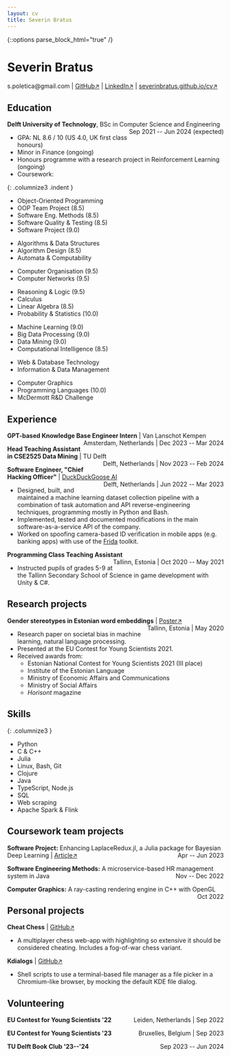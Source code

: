 ```yaml
---
layout: cv
title: Severin Bratus
---
```


{::options parse_block_html="true" /}

# Severin Bratus

<div id="contact">
<!-- <a href="mailto:s.poletica@gmail.com">s.poletica@gmail.com</a> -->
s.poletica@gmail.com
| <a href="https://github.com/severinbratus/">GitHub↗</a>
| <a href="https://www.linkedin.com/in/severin-bratus/">LinkedIn↗</a>
| <a href="https://severinbratus.github.io/cv/">severinbratus.github.io/cv↗</a>
</div>

## Education

__Delft University of Technology__, BSc in Computer Science and Engineering <span align="right" style="display: block; float: right" class="date">
  Sep 2021 -- Jun 2024 (expected)
</span>

- GPA: NL 8.6 / 10 (US 4.0, UK first class honours)
- Minor in Finance (ongoing)
- Honours programme with a research project in Reinforcement Learning (ongoing)
- Coursework:

{: .columnize3 .indent }
<!-- SWE -->
  - Object-Oriented Programming
  - OOP Team Project (8.5)
  - Software Eng. Methods (8.5)
  - Software Quality & Testing (8.5)
  - Software Project (9.0)
<!-- Algo -->
  - Algorithms & Data Structures
  - Algorithm Design (8.5)
  - Automata & Computability
<!-- Low-level -->
  - Computer Organisation (9.5)
  - Computer Networks (9.5)
<!-- Maths -->
  - Reasoning & Logic (9.5)
  - Calculus
  - Linear Algebra (8.5)
  - Probability & Statistics (10.0)
<!-- Data -->
  - Machine Learning (9.0)
  - Big Data Processing (9.0)
  - Data Mining (9.0)
  - Computational Intelligence (8.5)
<!-- DB -->
  - Web & Database Technology
  - Information & Data Management
<!-- Misc -->
  - Computer Graphics
  - Programming Languages (10.0)
  - McDermott R&D Challenge

## Experience

__GPT-based Knowledge Base Engineer Intern__ \| Van Lanschot Kempen <span align="right" style="display: block; float: right" class="date">
  Amsterdam, Netherlands | Dec 2023 -- Mar 2024
</span>

__Head Teaching Assistant in CSE2525 Data Mining__ \| TU Delft <span align="right" style="display: block; float: right" class="date">
  Delft, Netherlands | Nov 2023 -- Feb 2024
</span>

__Software Engineer, "Chief Hacking Officer"__ \| [DuckDuckGoose AI](duckduckgoose.ai) <span align="right" style="display: block; float: right" class="date">
  Delft, Netherlands | Jun 2022 -- Mar 2023
</span>

- Designed, built, and maintained a machine learning dataset collection pipeline with a combination of task automation and API reverse-engineering techniques, programming mostly in Python and Bash.
- Implemented, tested and documented modifications in the main software-as-a-service API of the company.
- Worked on spoofing camera-based ID verification in mobile apps (e.g. banking apps) with use of the [Frida](frida.re) toolkit.

__Programming Class Teaching Assistant__
<span align="right" style="display: block; float: right" class="date">
  Tallinn, Estonia | Oct 2020 -- May 2021
</span>

- Instructed pupils of grades 5-9 at the Tallinn Secondary School of Science in game development with Unity & C#.

<div id="section-research-projects">

## Research projects

__Gender stereotypes in Estonian word embeddings__ \|  [Poster↗](https://eucys2021.usal.es/wp-content/uploads/2021/07/Social-Sciences-01-2021.png)
<span align="right" style="display: block; float: right" class="date">
  Tallinn, Estonia | May 2020
</span>

- Research paper on societal bias in machine learning, natural language processing.
- Presented at the EU Contest for Young Scientists 2021.
- Received awards from:
  - Estonian National Contest for Young Scientists 2021 (III place)
  - Institute of the Estonian Language
  - Ministry of Economic Affairs and Communications
  - Ministry of Social Affairs
  - *Horisont* magazine
  
</div>

<div id="section-skills">

## Skills

{: .columnize3 }
- Python
- C & C++ 
- Julia
- Linux, Bash, Git
- Clojure
- Java
- TypeScript, Node.js
- SQL
- Web scraping
- Apache Spark & Flink

</div>

<div id="section-coursework-projects">

<!-- <div class="pb"> </div> -->

## Coursework team projects

__Software Project:__ Enhancing LaplaceRedux.jl, a Julia package for
Bayesian Deep Learning \| [Article↗](https://medium.com/@sbratus/an-introduction-to-laplace-approximations-for-bayesian-deep-learning-in-julia-c5a30cfaf7b5)
<span align="right" style="display: block; float: right" class="date">
  Apr -- Jun 2023
</span>

__Software Engineering Methods:__ A microservice-based HR management system in Java
<span align="right" style="display: block; float: right" class="date">
  Nov -- Dec 2022
</span>

__Computer Graphics:__ A ray-casting rendering engine in C++ with OpenGL
<span align="right" style="display: block; float: right" class="date">
  Oct 2022
</span>

</div>

<div id="section-personal-projects">

## Personal projects

<!-- {: .columnize2 } -->
__Cheat Chess__ \| [GitHub↗](https://github.com/severinbratus/cheat-chess/tree/main)
- A multiplayer chess web-app with highlighting so extensive it should be considered cheating. Includes a fog-of-war chess variant.

<!-- - [__meta-chess__](https://github.com/severinbratus/metachess) - Self-modifying chess in React (WIP) -->
__Kdialogs__ \| [GitHub↗](https://github.com/severinbratus/kdialogs)
- Shell scripts to use a terminal-based file manager as a file picker in a Chromium-like browser, by mocking the default KDE file dialog.
<!-- - [__mylm__](https://github.com/severinbratus/mylm) - A 3-D open-world roguelike (WIP) -->

</div>

<!-- ## Online courses -->

<!-- __[Mathematics and Python for Data Analysis](https://coursera.org/share/e7b9a1d5be8237a5f24b6a341432d919)__ | Moscow Institute of Physics and Technology & Yandex  -->
<!-- <span align="right" style="display: block; float: right" class="date"> -->
<!--   Sep 2020 -->
<!-- </span> -->

<!-- {: .columnize3 } -->
<!-- - Machine learning -->
<!-- - Probability theory and statistics -->
<!-- - Linear algebra -->
<!-- - numpy -->
<!-- - pandas -->
<!-- - matplotlib -->

<!-- __[Geometry and Groups](https://coursera.org/share/79cd3591e7b990b7f996dfe4ddff95b8)__ | Moscow Institute of Physics and Technology & Dmitry Pozharsky University -->
<!-- <span align="right" style="display: block; float: right" class="date"> -->
<!--   Oct 2020 -->
<!-- </span> -->

<!-- {: columnize2 } -->
<!-- - Interpretation of geometry through group theory. -->

## Volunteering

__EU Contest for Young Scientists '22__
<span align="right" style="display: block; float: right" class="date">
  Leiden, Netherlands | Sep 2022
</span>

__EU Contest for Young Scientists '23__
<span align="right" style="display: block; float: right" class="date">
  Bruxelles, Belgium | Sep 2023
</span>

__TU Delft Book Club '23--'24__
<span align="right" style="display: block; float: right" class="date">
  Sep 2023 -- Jun 2024
</span>

<!-- ### Footer

Last updated: 26 Sep 2022 -->
